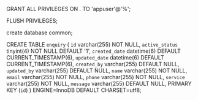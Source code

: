 GRANT ALL PRIVILEGES ON *.* TO 'appuser'@'%';

FLUSH PRIVILEGES;

create database common;

CREATE TABLE `enquiry` (
  `id` varchar(255) NOT NULL,
  `active_status` tinyint(4) NOT NULL DEFAULT '1',
  `created_date` datetime(6) DEFAULT CURRENT_TIMESTAMP(6),
  `updated_date` datetime(6) DEFAULT CURRENT_TIMESTAMP(6),
  `created_by` varchar(255) DEFAULT NULL,
  `updated_by` varchar(255) DEFAULT NULL,
  `name` varchar(255) NOT NULL,
  `email` varchar(255) NOT NULL,
  `phone` varchar(255) NOT NULL,
  `service` varchar(255) NOT NULL,
  `message` varchar(255) DEFAULT NULL,
  PRIMARY KEY (`id`)
) ENGINE=InnoDB DEFAULT CHARSET=utf8;
